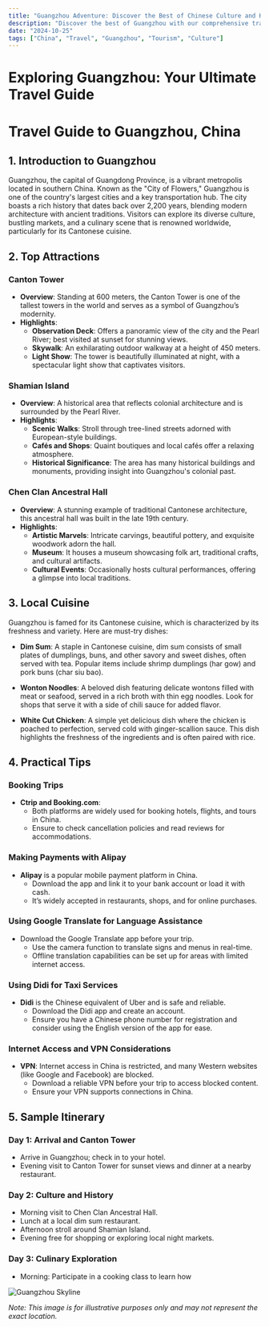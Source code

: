 ```yaml
---
title: "Guangzhou Adventure: Discover the Best of Chinese Culture and History"
description: "Discover the best of Guangzhou with our comprehensive travel guide. Explore top attractions, savor local cuisine, and get insider tips for an unforgettable Chinese adventure."
date: "2024-10-25"
tags: ["China", "Travel", "Guangzhou", "Tourism", "Culture"]
---
```


# Exploring Guangzhou: Your Ultimate Travel Guide

# Travel Guide to Guangzhou, China

## 1. Introduction to Guangzhou
Guangzhou, the capital of Guangdong Province, is a vibrant metropolis located in southern China. Known as the "City of Flowers," Guangzhou is one of the country's largest cities and a key transportation hub. The city boasts a rich history that dates back over 2,200 years, blending modern architecture with ancient traditions. Visitors can explore its diverse culture, bustling markets, and a culinary scene that is renowned worldwide, particularly for its Cantonese cuisine.

## 2. Top Attractions

### Canton Tower
- **Overview**: Standing at 600 meters, the Canton Tower is one of the tallest towers in the world and serves as a symbol of Guangzhou’s modernity.
- **Highlights**:
  - **Observation Deck**: Offers a panoramic view of the city and the Pearl River; best visited at sunset for stunning views.
  - **Skywalk**: An exhilarating outdoor walkway at a height of 450 meters.
  - **Light Show**: The tower is beautifully illuminated at night, with a spectacular light show that captivates visitors.

### Shamian Island
- **Overview**: A historical area that reflects colonial architecture and is surrounded by the Pearl River.
- **Highlights**:
  - **Scenic Walks**: Stroll through tree-lined streets adorned with European-style buildings.
  - **Cafés and Shops**: Quaint boutiques and local cafés offer a relaxing atmosphere.
  - **Historical Significance**: The area has many historical buildings and monuments, providing insight into Guangzhou's colonial past.

### Chen Clan Ancestral Hall
- **Overview**: A stunning example of traditional Cantonese architecture, this ancestral hall was built in the late 19th century.
- **Highlights**:
  - **Artistic Marvels**: Intricate carvings, beautiful pottery, and exquisite woodwork adorn the hall.
  - **Museum**: It houses a museum showcasing folk art, traditional crafts, and cultural artifacts.
  - **Cultural Events**: Occasionally hosts cultural performances, offering a glimpse into local traditions.

## 3. Local Cuisine
Guangzhou is famed for its Cantonese cuisine, which is characterized by its freshness and variety. Here are must-try dishes:

- **Dim Sum**: A staple in Cantonese cuisine, dim sum consists of small plates of dumplings, buns, and other savory and sweet dishes, often served with tea. Popular items include shrimp dumplings (har gow) and pork buns (char siu bao).
  
- **Wonton Noodles**: A beloved dish featuring delicate wontons filled with meat or seafood, served in a rich broth with thin egg noodles. Look for shops that serve it with a side of chili sauce for added flavor.

- **White Cut Chicken**: A simple yet delicious dish where the chicken is poached to perfection, served cold with ginger-scallion sauce. This dish highlights the freshness of the ingredients and is often paired with rice.

## 4. Practical Tips

### Booking Trips
- **Ctrip and Booking.com**: 
  - Both platforms are widely used for booking hotels, flights, and tours in China.
  - Ensure to check cancellation policies and read reviews for accommodations.

### Making Payments with Alipay
- **Alipay** is a popular mobile payment platform in China. 
  - Download the app and link it to your bank account or load it with cash.
  - It’s widely accepted in restaurants, shops, and for online purchases.

### Using Google Translate for Language Assistance
- Download the Google Translate app before your trip.
  - Use the camera function to translate signs and menus in real-time.
  - Offline translation capabilities can be set up for areas with limited internet access.

### Using Didi for Taxi Services
- **Didi** is the Chinese equivalent of Uber and is safe and reliable.
  - Download the Didi app and create an account.
  - Ensure you have a Chinese phone number for registration and consider using the English version of the app for ease.

### Internet Access and VPN Considerations
- **VPN**: Internet access in China is restricted, and many Western websites (like Google and Facebook) are blocked.
  - Download a reliable VPN before your trip to access blocked content.
  - Ensure your VPN supports connections in China.

## 5. Sample Itinerary

### Day 1: Arrival and Canton Tower
- Arrive in Guangzhou; check in to your hotel.
- Evening visit to Canton Tower for sunset views and dinner at a nearby restaurant.

### Day 2: Culture and History
- Morning visit to Chen Clan Ancestral Hall.
- Lunch at a local dim sum restaurant.
- Afternoon stroll around Shamian Island.
- Evening free for shopping or exploring local night markets.

### Day 3: Culinary Exploration
- Morning: Participate in a cooking class to learn how

<img src="https://source.unsplash.com/1600x900/?Guangzhou,cityscape" alt="Guangzhou Skyline" loading="lazy">

*Note: This image is for illustrative purposes only and may not represent the exact location.*

